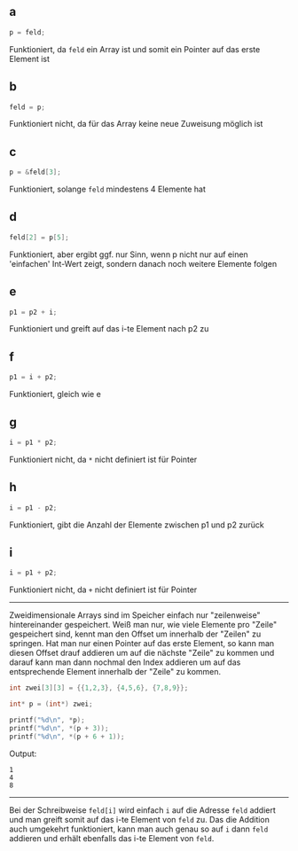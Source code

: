 ## a
```cpp
p = feld;
```
Funktioniert, da `feld` ein Array ist und somit ein Pointer auf das erste Element ist

## b
```cpp
feld = p;
```
Funktioniert nicht, da für das Array keine neue Zuweisung möglich ist

## c
```cpp
p = &feld[3];
```
Funktioniert, solange `feld` mindestens 4 Elemente hat

## d
```cpp
feld[2] = p[5];
```
Funktioniert, aber ergibt ggf. nur Sinn, wenn p nicht nur auf einen 'einfachen' Int-Wert zeigt, sondern danach noch weitere Elemente folgen 

## e
```cpp
p1 = p2 + i;
```
Funktioniert und greift auf das i-te Element nach p2 zu

## f
```cpp
p1 = i + p2;
```
Funktioniert, gleich wie e


## g
```cpp
i = p1 * p2;
```
Funktioniert nicht, da `*` nicht definiert ist für Pointer

## h
```cpp
i = p1 - p2;
```
Funktioniert, gibt die Anzahl der Elemente zwischen p1 und p2 zurück

## i
```cpp
i = p1 + p2;
```
Funktioniert nicht, da `+` nicht definiert ist für Pointer

---

Zweidimensionale Arrays sind im Speicher einfach nur "zeilenweise" hintereinander gespeichert. Weiß man nur, wie viele Elemente pro "Zeile" gespeichert sind, kennt man den Offset um innerhalb der "Zeilen" zu springen.
Hat man nur einen Pointer auf das erste Element, so kann man diesen Offset drauf addieren um auf die nächste "Zeile" zu kommen und darauf kann man dann nochmal den Index addieren um auf das entsprechende Element innerhalb der "Zeile" zu kommen.
```cpp
int zwei[3][3] = {{1,2,3}, {4,5,6}, {7,8,9}};

int* p = (int*) zwei;

printf("%d\n", *p);
printf("%d\n", *(p + 3));
printf("%d\n", *(p + 6 + 1));
```
Output:
```
1
4
8
```

---

Bei der Schreibweise `feld[i]` wird einfach `i` auf die Adresse `feld` addiert und man greift somit auf das i-te Element von `feld` zu.
Das die Addition auch umgekehrt funktioniert, kann man auch genau so auf `i` dann `feld` addieren und erhält ebenfalls das i-te Element von `feld`.
